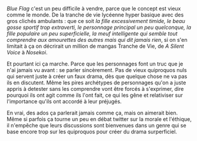 *Blue Flag* c'est un peu difficile à vendre, parce que le concept est vieux comme le monde. De la tranche de vie lycéenne hyper basique avec des gros clichés ambulants : que ce soit *la fille excessivement timide, le beau gosse sportif trop extraverti, le personnage principal un peu quelconque, la fille populaire un peu superficielle, la meuf intelligente qui semble tout comprendre aux amourettes des autres mais qui dit jamais rien*, si on s'en limitait à ça on décrirait un million de mangas Tranche de Vie, de *A Silent Voice* à *Nosekoi*.

Et pourtant ici ça marche. Parce que les personnages font un truc que je n'ai jamais vu avant : se parler sincèrement. Pas de vieux quiproquos nuls qui servent juste à créer un faux drama, dès que quelque chose ne va pas ils en discutent. Même les pires archétypes de personnages qu'on a juste appris à detester sans les comprendre vont être forcés à s'exprimer, dire pourquoi ils ont agit comme ils l'ont fait, ce qui les gêne et relativiser sur l'importance qu'ils ont accordé à leur préjugés.

En vrai, des ados ça parlerait jamais comme ça, mais on aimerait bien. Même si parfois ça tourne un peu en débat twitter sur la morale et l'éthique, il n'empêche que leurs discussions sont bienvenues dans un genre qui se base encore trop sur les quiproquos pour créer du drama surperficiel.